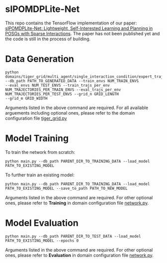 # sIPOMDPLite-Net
This repo contains the TensorFlow implementation of our paper: [sIPOMDPLite-Net: Lightweight, Self-Interested Learning and Planning in POSGs with Sparse Interactions](https://arxiv.org/pdf/2202.11188.pdf). The paper has not been published yet and the code is still in the process of building.
# Data Generation
```
python domains/tiger_grid/multi_agent/single_interaction_condition/expert_traj_generator.py --db_path PATH_TO_GENERATED_DATA --train_envs NUM_TRAIN_ENVS 
--eval_envs NUM_TEST_ENVS --train_trajs_per_env NUM_TRAJECTORIES_PER_TRAIN_ENVS --eval_trajs_per_env NUM_TRAJECTORIES_PER_TEST_ENVS --grid_n GRID_LENGTH 
--grid_m GRID_WIDTH
```
Arguments listed in the above command are required. For all available arguements including optional ones, please refer to the domain configuration file [tiger_grid.py](./configs/envs/tiger_grid.py)
# Model Training
To train the network from scratch:
```
python main.py --db_path PARENT_DIR_TO_TRAINING_DATA --load_model PATH_TO_EXISTING_MODEL
```
To further train an existing model:
```
python main.py --db_path PARENT_DIR_TO_TRAINING_DATA --load_model PATH_TO_EXISTING_MODEL --save_to_path PATH_TO_NEW_MODEL
```
Arguments listed in the above command are required. For other optional ones, please refer to __Training__ in domain configuration file [network.py](./configs/network.py).
# Model Evaluation
```
python main.py --db_path PARENT_DIR_TO_TEST_DATA --load_model PATH_TO_EXISTING_MODEL --epochs 0
```
Arguments listed in the above command are required. For other optional ones, please refer to __Evaluation__ in domain configuration file [network.py](./configs/network.py).

